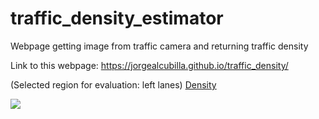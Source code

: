 # traffic_density_estimator
Webpage getting image from traffic camera and returning traffic density

Link to this webpage: https://jorgealcubilla.github.io/traffic_density/

(Selected region for evaluation: left lanes)
<object data="web_data/density.txt" type="text/plain"
width="900px" style="height: 70px">
<a href="web_data/density.txt">Density</a>
</object>

<img src="http://images.drivebc.ca/bchighwaycam/pub/cameras/756.jpg">
